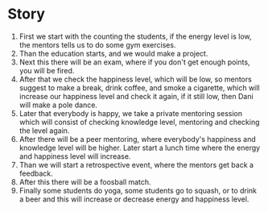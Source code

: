 # Story

1. First we start with the counting the students, if the energy level is low, the mentors tells us to do some gym exercises.
2. Than the education starts, and we would make a project.
3. Next this there will be an exam, where if you don't get enough points, you will be fired.
4. After that we check the happiness level, which will be low, so mentors suggest to make a break, drink coffee, and smoke a cigarette, which will increase our happiness level and check it again, if it still low, then Dani will make a pole dance.
5. Later that everybody is happy, we take a private mentoring session which will consist of checking knowledge level, mentoring and checking the level again.
6. After there will be a peer mentoring, where everybody's happiness and knowledge level will be higher. Later start a lunch time where the energy and happiness level will increase.
7. Than we will start a retrospective event, where the mentors get back a feedback.
8. After this there will be a foosball match.
9. Finally some students do yoga, some students go to squash, or to drink a beer and this will increase or decrease energy and happiness level.
